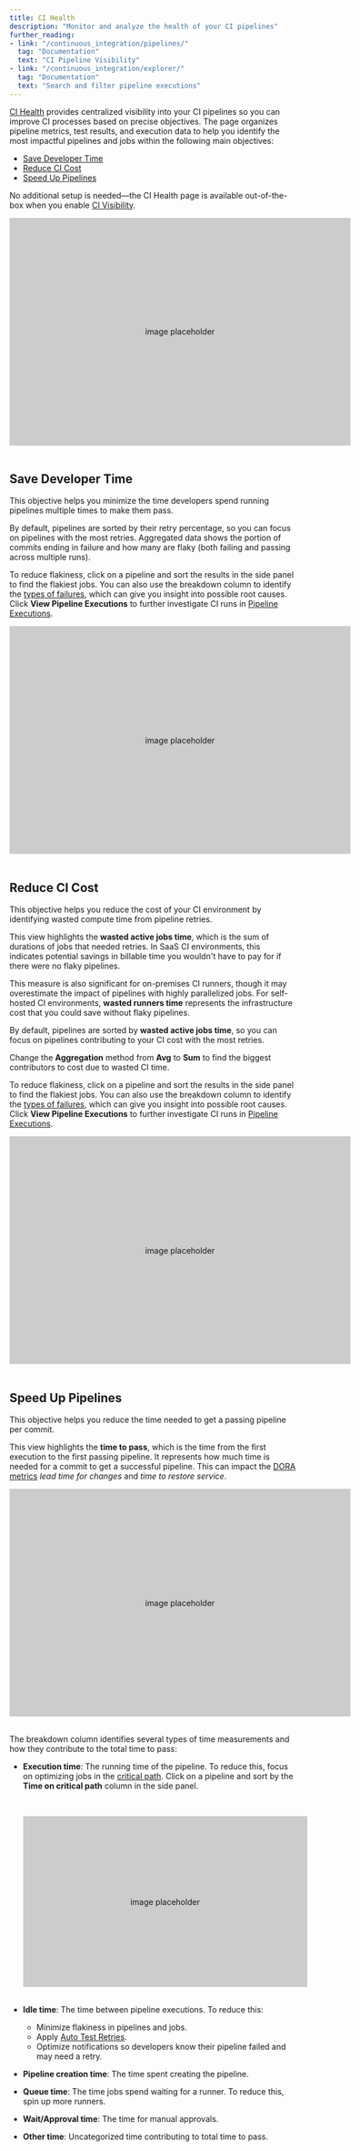 ```yaml
---
title: CI Health
description: "Monitor and analyze the health of your CI pipelines"
further_reading:
- link: "/continuous_integration/pipelines/"
  tag: "Documentation"
  text: "CI Pipeline Visibility"
- link: "/continuous_integration/explorer/"
  tag: "Documentation"
  text: "Search and filter pipeline executions"
---
```


[CI Health][1] provides centralized visibility into your CI pipelines so you can improve CI processes based on precise objectives. The page organizes pipeline metrics, test results, and execution data to help you identify the most impactful pipelines and jobs within the following main objectives:

   - [Save Developer Time](#save-developer-time)
   - [Reduce CI Cost](#reduce-ci-cost)
   - [Speed Up Pipelines](#speed-up-pipelines)

No additional setup is needed—the CI Health page is available out-of-the-box when you enable [CI Visibility][2].

<div style="width:600px; height:400px; background-color:#CCCCCC; display:flex; justify-content:center; align-items:center;">image placeholder</div><br />

## Save Developer Time

This objective helps you minimize the time developers spend running pipelines multiple times to make them pass. 

By default, pipelines are sorted by their retry percentage, so you can focus on pipelines with the most retries. Aggregated data shows the portion of commits ending in failure and how many are flaky (both failing and passing across multiple runs).

To reduce flakiness, click on a pipeline and sort the results in the side panel to find the flakiest jobs. You can also use the breakdown column to identify the [types of failures][3], which can give you insight into possible root causes. Click **View Pipeline Executions** to further investigate CI runs in [Pipeline Executions][4].

<div style="width:600px; height:400px; background-color:#CCCCCC; display:flex; justify-content:center; align-items:center;">image placeholder</div><br />

## Reduce CI Cost

This objective helps you reduce the cost of your CI environment by identifying wasted compute time from pipeline retries.

This view highlights the **wasted active jobs time**, which is the sum of durations of jobs that needed retries. In SaaS CI environments, this indicates potential savings in billable time you wouldn't have to pay for if there were no flaky pipelines. 

This measure is also significant for on-premises CI runners, though it may overestimate the impact of pipelines with highly parallelized jobs. For self-hosted CI environments, **wasted runners time** represents the infrastructure cost that you could save without flaky pipelines.

By default, pipelines are sorted by **wasted active jobs time**, so you can focus on pipelines contributing to your CI cost with the most retries.

<div class="alert alert-info">Change the <b>Aggregation</b> method from <b>Avg</b> to <b>Sum</b> to find the biggest contributors to cost due to wasted CI time.</div>

To reduce flakiness, click on a pipeline and sort the results in the side panel to find the flakiest jobs. You can also use the breakdown column to identify the [types of failures][3], which can give you insight into possible root causes. Click **View Pipeline Executions** to further investigate CI runs in [Pipeline Executions][4].

<div style="width:600px; height:400px; background-color:#CCCCCC; display:flex; justify-content:center; align-items:center;">image placeholder</div><br />

## Speed Up Pipelines

This objective helps you reduce the time needed to get a passing pipeline per commit.

This view highlights the **time to pass**, which is the time from the first execution to the first passing pipeline. It represents how much time is needed for a commit to get a successful pipeline. This can impact the [DORA metrics][5] _lead time for changes_ and _time to restore service_.

<div style="width:600px; height:400px; background-color:#CCCCCC; display:flex; justify-content:center; align-items:center;">image placeholder</div><br />

The breakdown column identifies several types of time measurements and how they contribute to the total time to pass:

- **Execution time**: The running time of the pipeline. To reduce this, focus on optimizing jobs in the [critical path][6]. Click on a pipeline and sort by the **Time on critical path** column in the side panel.

   <br /><div style="width:500px; height:300px; background-color:#CCCCCC; display:flex; justify-content:center; align-items:center;">image placeholder</div><br />

- **Idle time**: The time between pipeline executions. To reduce this:  
   - Minimize flakiness in pipelines and jobs.
   - Apply [Auto Test Retries][7].
   - Optimize notifications so developers know their pipeline failed and may need a retry.

- **Pipeline creation time**:  The time spent creating the pipeline.
- **Queue time**: The time jobs spend waiting for a runner. To reduce this, spin up more runners.
- **Wait/Approval time**: The time for manual approvals.
- **Other time**: Uncategorized time contributing to total time to pass.

[1]: https://app.datadoghq.com/ci/pipelines/health
[2]: /continuous_integration/
[3]: /continuous_integration/search/#ai-generated-log-summaries
[4]: /continuous_integration/explorer
[5]: /dora_metrics
[6]: /continuous_integration/guides/identify_highest_impact_jobs_with_critical_path/
[7]: /tests/flaky_test_management/auto_test_retries/
